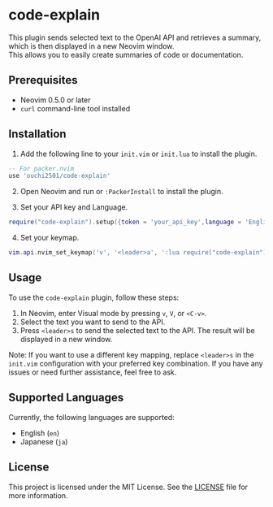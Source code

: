 # code-explain

This plugin sends selected text to the OpenAI API and retrieves a summary, which is then displayed in a new Neovim window.  
This allows you to easily create summaries of code or documentation.

## Prerequisites

- Neovim 0.5.0 or later
- `curl` command-line tool installed

## Installation

1. Add the following line to your `init.vim` or `init.lua` to install the plugin.

```lua
-- For packer.nvim
use 'ouchi2501/code-explain'
```

2. Open Neovim and run or `:PackerInstall` to install the plugin.

3. Set your API key and Language.

```lua
require("code-explain").setup({token = 'your_api_key',language = 'English'}) -- or Japanese
```
4. Set your keymap.

```lua
vim.api.nvim_set_keymap('v', '<leader>a', ':lua require("code-explain").print_summary()<CR>', {noremap = true, silent = true})
```

## Usage

To use the `code-explain` plugin, follow these steps:

1. In Neovim, enter Visual mode by pressing `v`, `V`, or `<C-v>`.
2. Select the text you want to send to the API.
3. Press `<leader>s` to send the selected text to the API. The result will be displayed in a new window.

Note: If you want to use a different key mapping, replace `<leader>s` in the `init.vim` configuration with your preferred key combination.
If you have any issues or need further assistance, feel free to ask.


## Supported Languages

Currently, the following languages are supported:

- English (`en`)
- Japanese (`ja`)

## License

This project is licensed under the MIT License. See the [LICENSE](LICENSE) file for more information.
